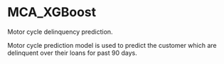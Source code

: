 # MCA_XGBoost
Motor cycle delinquency prediction.

Motor cycle prediction model is used to predict the customer which are delinquent over their loans for past 90 days.


